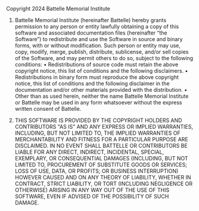 Copyright 2024 Battelle Memorial Institute

1.	Battelle Memorial Institute (hereinafter Battelle) hereby grants permission to any person or entity lawfully obtaining a copy of this software and associated documentation files (hereinafter “the Software”) to redistribute and use the Software in source and binary forms, with or without modification.  Such person or entity may use, copy, modify, merge, publish, distribute, sublicense, and/or sell copies of the Software, and may permit others to do so, subject to the following conditions:
	•	Redistributions of source code must retain the above copyright notice, this list of conditions and the following disclaimers. 
	•	Redistributions in binary form must reproduce the above copyright notice, this list of conditions and the following disclaimer in the documentation and/or other materials provided with the distribution. 
	•	Other than as used herein, neither the name Battelle Memorial Institute or Battelle may be used in any form whatsoever without the express written consent of Battelle.  

2.	THIS SOFTWARE IS PROVIDED BY THE COPYRIGHT HOLDERS AND CONTRIBUTORS "AS IS" AND ANY EXPRESS OR IMPLIED WARRANTIES, INCLUDING, BUT NOT LIMITED TO, THE IMPLIED WARRANTIES OF MERCHANTABILITY AND FITNESS FOR A PARTICULAR PURPOSE ARE DISCLAIMED. IN NO EVENT SHALL BATTELLE OR CONTRIBUTORS BE LIABLE FOR ANY DIRECT, INDIRECT, INCIDENTAL, SPECIAL, EXEMPLARY, OR CONSEQUENTIAL DAMAGES (INCLUDING, BUT NOT LIMITED TO, PROCUREMENT OF SUBSTITUTE GOODS OR SERVICES; LOSS OF USE, DATA, OR PROFITS; OR BUSINESS INTERRUPTION) HOWEVER CAUSED AND ON ANY THEORY OF LIABILITY, WHETHER IN CONTRACT, STRICT LIABILITY, OR TORT (INCLUDING NEGLIGENCE OR OTHERWISE) ARISING IN ANY WAY OUT OF THE USE OF THIS SOFTWARE, EVEN IF ADVISED OF THE POSSIBILITY OF SUCH DAMAGE.
